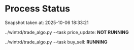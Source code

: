 # Process Status

Snapshot taken at: 2025-10-06 18:33:21

../wintrd/trade_algo.py --task price_update: **NOT RUNNING**

../wintrd/trade_algo.py --task buy_sell: **RUNNING**

